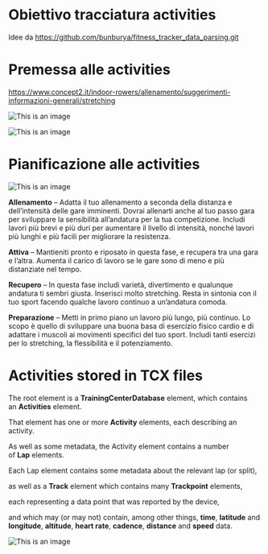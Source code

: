# Obiettivo tracciatura activities

Idee da https://github.com/bunburya/fitness_tracker_data_parsing.git

# Premessa alle activities

https://www.concept2.it/indoor-rowers/allenamento/suggerimenti-informazioni-generali/stretching

![This is an image](https://github.com/giorgiogrellalenavi/Activities/blob/de983c908bd594b29e7956391c84638ea29042f3/Data/Images/stretching_1_6.JPG)

![This is an image](https://github.com/giorgiogrellalenavi/Activities/blob/de983c908bd594b29e7956391c84638ea29042f3/Data/Images/stretching_7_9.JPG)


# Pianificazione alle activities

![This is an image](https://github.com/giorgiogrellalenavi/Activities/blob/dab6dfaa11cc42b2d2a02d787fc97a97afcf1040/Data/Images/Calendario_Annuale.JPG)

**Allenamento** – Adatta il tuo allenamento a seconda della distanza e dell’intensità delle gare imminenti. Dovrai allenarti anche al tuo passo gara per sviluppare la sensibilità all’andatura per la tua competizione. Includi lavori più brevi e più duri per aumentare il livello di intensità, nonché lavori più lunghi e più facili per migliorare la resistenza.

**Attiva** – Mantieniti pronto e riposato in questa fase, e recupera tra una gara e l’altra. Aumenta il carico di lavoro se le gare sono di meno e più distanziate nel tempo.

**Recupero** – In questa fase includi varietà, divertimento e qualunque andatura ti sembri giusta. Inserisci molto stretching. Resta in sintonia con il tuo sport facendo qualche lavoro continuo a un’andatura comoda.

**Preparazione** – Metti in primo piano un lavoro più lungo, più continuo. Lo scopo è quello di sviluppare una buona basa di esercizio fisico cardio e di adattare i muscoli ai movimenti specifici del tuo sport. Includi tanti esercizi per lo stretching, la flessibilità e il potenziamento.

# Activities stored in TCX files

The root element is a **TrainingCenterDatabase** element, which contains an **Activities** element. 

That element has one or more **Activity** elements, each describing an activity.

As well as some metadata, the Activity element contains a number of **Lap** elements. 

Each Lap element contains some metadata about the relevant lap (or split), 

as well as a **Track** element which contains many **Trackpoint** elements, 

each representing a data point that was reported by the device, 

and which may (or may not) contain, among other things, **time**, **latitude** and **longitude**, **altitude**, **heart rate**, **cadence**, **distance** and **speed** data. 

![This is an image](https://github.com/giorgiogrellalenavi/Activities/blob/c82c15d02e62a893e4074f230caae70925b38ec6/Data/Images/hierarchy_TCX_files.JPG)
